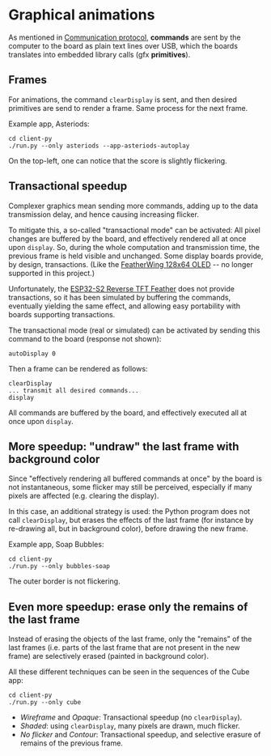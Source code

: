 # Graphical animations

As mentioned in [Communication protocol](README-protocol.md), **commands** are sent by the computer to the board as plain text lines over USB, which the boards translates into embedded library calls (gfx **primitives**).

## Frames

For animations, the command `clearDisplay` is sent, and then desired primitives are send to render a frame.
Same process for the next frame.

Example app, Asteriods:
```
cd client-py
./run.py --only asteriods --app-asteriods-autoplay
```
On the top-left, one can notice that the score is slightly flickering.

## Transactional speedup

Complexer graphics mean sending more commands, adding up to the data transmission delay, and hence causing increasing flicker.

To mitigate this, a so-called "transactional mode" can be activated: All pixel changes are buffered by the board, and effectively rendered all at once upon `display`.
So, during the whole computation and transmission time, the previous frame is held visible and unchanged.
Some display boards provide, by design, transactions. (Like the [FeatherWing 128x64 OLED](https://www.adafruit.com/product/4650) -- no longer supported in this project.)

Unfortunately, the [ESP32-S2 Reverse TFT Feather](https://www.adafruit.com/product/5345) does not provide transactions, so it has been simulated by buffering the commands, eventually yielding the same effect, and allowing easy portability with boards supporting transactions.

The transactional mode (real or simulated) can be activated by sending this command to the board (response not shown):
```
autoDisplay 0
```
Then a frame can be rendered as follows:
```
clearDisplay
... transmit all desired commands...
display
```
All commands are buffered by the board, and effectively executed all at once upon `display`.

## More speedup: "undraw" the last frame with background color

Since "effectively rendering all buffered commands at once" by the board is not instantaneous, some flicker may still be perceived, especially if many pixels are affected (e.g. clearing the display).

In this case, an additional strategy is used: the Python program does not call `clearDisplay`, but erases the effects of the last frame (for instance by re-drawing all, but in background color), before drawing the new frame.

Example app, Soap Bubbles:
```
cd client-py
./run.py --only bubbles-soap
```
The outer border is not flickering.

## Even more speedup: erase only the remains of the last frame

Instead of erasing the objects of the last frame, only the "remains" of the last frames (i.e. parts of the last frame that are not present in the new frame) are selectively erased (painted in background color).

All these different techniques can be seen in the sequences of the Cube app:
```
cd client-py
./run.py --only cube
```
- _Wireframe_ and _Opaque_: Transactional speedup (no `clearDisplay`).
- _Shaded_: using `clearDisplay`, many pixels are drawn, much flicker.
- _No flicker_ and _Contour_: Transactional speedup, and selective erasure of remains of the previous frame.

